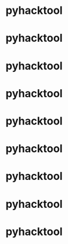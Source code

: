 # pyhacktool
# pyhacktool
# pyhacktool
# pyhacktool
# pyhacktool
# pyhacktool
# pyhacktool
# pyhacktool
# pyhacktool
